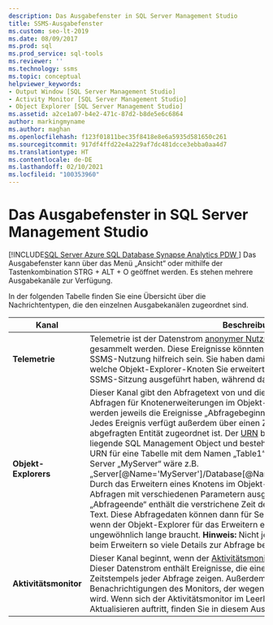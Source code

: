 ```yaml
---
description: Das Ausgabefenster in SQL Server Management Studio
title: SSMS-Ausgabefenster
ms.custom: seo-lt-2019
ms.date: 08/09/2017
ms.prod: sql
ms.prod_service: sql-tools
ms.reviewer: ''
ms.technology: ssms
ms.topic: conceptual
helpviewer_keywords:
- Output Window [SQL Server Management Studio]
- Activity Monitor [SQL Server Management Studio]
- Object Explorer [SQL Server Management Studio]
ms.assetid: a2ce1a07-b4e2-471c-87d2-b8de5e6c6864
author: markingmyname
ms.author: maghan
ms.openlocfilehash: f123f01811bec35f8418e8e6a5935d581650c261
ms.sourcegitcommit: 917df4ffd22e4a229af7dc481dcce3ebba0aa4d7
ms.translationtype: HT
ms.contentlocale: de-DE
ms.lasthandoff: 02/10/2021
ms.locfileid: "100353960"
---
```

# <a name="output-window-in-sql-server-management-studio"></a>Das Ausgabefenster in SQL Server Management Studio
[!INCLUDE[SQL Server Azure SQL Database Synapse Analytics PDW ](../includes/applies-to-version/sql-asdb-asdbmi-asa-pdw.md)]
Das Ausgabefenster kann über das Menü „Ansicht“ oder mithilfe der Tastenkombination STRG + ALT + O geöffnet werden. Es stehen mehrere Ausgabekanäle zur Verfügung.

In der folgenden Tabelle finden Sie eine Übersicht über die Nachrichtentypen, die den einzelnen Ausgabekanälen zugeordnet sind.

|Kanal|Beschreibung|
|-----------|---------------|  
|**Telemetrie**|Telemetrie ist der Datenstrom [anonymer Nutzungsdaten](sql-server-management-studio-ssms.md), die von Microsoft gesammelt werden. Diese Ereignisse könnten für Ihre eigene Dokumentation der SSMS-Nutzung hilfreich sein. Sie haben damit z.B. die Möglichkeit zu ermitteln, welche Objekt-Explorer-Knoten Sie erweitert und welche Befehle Sie während der SSMS-Sitzung ausgeführt haben, während das Ausgabefenster geöffnet war.|
|**Objekt-Explorers**|Dieser Kanal gibt den Abfragetext von und die verstrichene Zeit während SQL-Abfragen für Knotenerweiterungen im Objekt-Explorer aus. Für jede Abfrage werden jeweils die Ereignisse „Abfragebeginn“ und „Abfrageende“ protokolliert. Jedes Ereignis verfügt außerdem über einen Zeitstempel und den URN, der der abgefragten Entität zugeordnet ist. Der [URN](/previous-versions/sql/sql-server-2005/ms220608(v=sql.90)) bezieht sich auf das zugrunde liegende SQL Management Object und besteht aus einer XPath-Hierarchie. Der URN für eine Tabelle mit dem Namen „Table1“ in der Datenbank „Db“ auf dem Server „MyServer“ wäre z.B. „Server[@Name='MyServer']/Database[@Name="Db"]/Table[/@Name="Table1"]“. Durch das Erweitern eines Knotens im Objekt-Explorer können mehrere solcher Abfragen mit verschiedenen Parametern ausgeführt werden. Das Ereignis „Abfrageende“ enthält die verstrichene Zeit der Abfrage zusammen mit dem TSQL-Text. Diese Abfragedaten können dann für Serverleistungsanalysen nützlich sein, wenn der Objekt-Explorer für das Erweitern eines bestimmten Knotens ungewöhnlich lange braucht. **Hinweis:** Nicht jeder Knoten im Objekt-Explorer stellt beim Erweitern so viele Details zur Abfrage bereit.|
|**Aktivitätsmonitor**|Dieser Kanal beginnt, wenn der [Aktivitätsmonitor](../relational-databases/performance-monitor/activity-monitor.md) für einen Server geöffnet wird. Dieser Datenstrom enthält Ereignisse, die einen Teil des Abfragetexts und des Zeitstempels jeder Abfrage zeigen. Außerdem enthält er Fehlermeldungen sowie Benachrichtigungen des Monitors, der wegen Verbindungsproblemen angehalten wird. Wenn sich der Aktivitätsmonitor im Leerlauf befindet oder ein Fehler beim Aktualisieren auftritt, finden Sie in diesem Ausgabekanal weitere Informationen.|